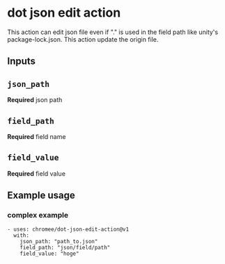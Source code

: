 # dot json edit action

This action can edit json file even if "." is used in the field path like unity's package-lock.json.
This action update the origin file.

## Inputs

## `json_path`

**Required** json path

## `field_path`

**Required** field name

## `field_value`

**Required** field value

## Example usage

### complex example

```
- uses: chromee/dot-json-edit-action@v1
  with:
    json_path: "path_to.json"
    field_path: "json/field/path"
    field_value: "hoge"
```
